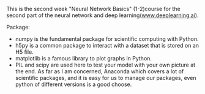 This is the second week "Neural Network Basics" (1-2)course for the second part of the neural network and deep learning(www.deeplearning.ai).

Package:
- numpy is the fundamental package for scientific computing with Python. 
- h5py is a common package to interact with a dataset that is stored on an H5 file. 
- matplotlib is a famous library to plot graphs in Python. 
- PIL and scipy are used here to test your model with your own picture at the end.
As far as I am concerned, Anaconda which covers a lot of scientific packages, and it is easy for us to manage our packages, even python of different versions is a good choose.
